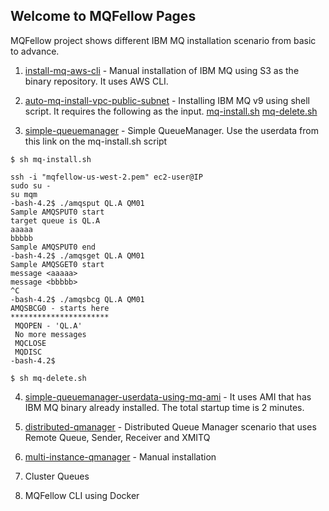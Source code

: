 ## Welcome to MQFellow Pages

MQFellow project shows different IBM MQ installation scenario from basic to advance.

1. [install-mq-aws-cli](https://github.com/mqfellow/install-mq-aws-cli) - Manual installation of IBM MQ using S3 as the binary repository. It uses AWS CLI.

2. [auto-mq-install-vpc-public-subnet](https://github.com/mqfellow/auto-mq-install-vpc-public-subnet) - Installing IBM MQ v9 using shell script. It requires the following as the input. [mq-install.sh](https://github.com/mqfellow/auto-mq-install-vpc-public-subnet/blob/master/mq-install.sh) [mq-delete.sh](https://github.com/mqfellow/auto-mq-install-vpc-public-subnet/blob/master/mq-delete.sh) 

3. [simple-queuemanager](https://github.com/mqfellow/mqfellow-docs/blob/master/simple-queuemanager-userdata.txt) - Simple QueueManager. Use the userdata from this link on the mq-install.sh script

```
$ sh mq-install.sh

ssh -i "mqfellow-us-west-2.pem" ec2-user@IP
sudo su -
su mqm
-bash-4.2$ ./amqsput QL.A QM01
Sample AMQSPUT0 start
target queue is QL.A
aaaaa
bbbbb
Sample AMQSPUT0 end
-bash-4.2$ ./amqsget QL.A QM01
Sample AMQSGET0 start
message <aaaaa>
message <bbbbb>
^C
-bash-4.2$ ./amqsbcg QL.A QM01
AMQSBCG0 - starts here
**********************
 MQOPEN - 'QL.A'
 No more messages 
 MQCLOSE
 MQDISC
-bash-4.2$ 

$ sh mq-delete.sh

```

4. [simple-queuemanager-userdata-using-mq-ami](https://github.com/mqfellow/mqfellow-docs/blob/master/simple-queuemanager-userdata-using-mq-ami.txt) - It uses AMI that has IBM MQ binary already installed. The total startup time is 2 minutes.

5. [distributed-qmanager](https://github.com/mqfellow/distributed-qmanager) - Distributed Queue Manager scenario that uses Remote Queue, Sender, Receiver and XMITQ

6. [multi-instance-qmanager](https://github.com/mqfellow/multi-instance-qmanager) - Manual installation

7. Cluster Queues

8. MQFellow CLI using Docker 



